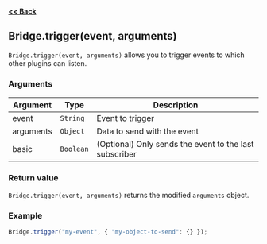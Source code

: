 #### [<< Back](https://github.com/solvedDev/bridge./blob/master/plugins/getting-started.md)
## Bridge.trigger(event, arguments)
```Bridge.trigger(event, arguments)``` allows you to trigger events to which other plugins can listen.

### Arguments
| Argument | Type | Description |
| --- | --- | --- |
| event | ```String``` | Event to trigger |
| arguments | ```Object``` | Data to send with the event |
| basic | ```Boolean``` | (Optional) Only sends the event to the last subscriber |

### Return value
```Bridge.trigger(event, arguments)``` returns the modified ```arguments``` object.

### Example
```javascript
Bridge.trigger("my-event", { "my-object-to-send": {} });
```
